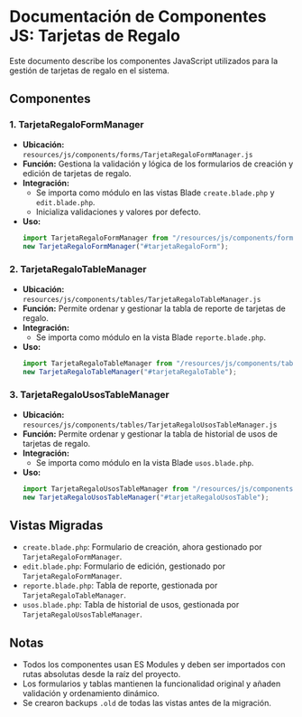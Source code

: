# Documentación de Componentes JS: Tarjetas de Regalo

Este documento describe los componentes JavaScript utilizados para la gestión de tarjetas de regalo en el sistema.

## Componentes

### 1. TarjetaRegaloFormManager

-   **Ubicación:** `resources/js/components/forms/TarjetaRegaloFormManager.js`
-   **Función:** Gestiona la validación y lógica de los formularios de creación y edición de tarjetas de regalo.
-   **Integración:**
    -   Se importa como módulo en las vistas Blade `create.blade.php` y `edit.blade.php`.
    -   Inicializa validaciones y valores por defecto.
-   **Uso:**
    ```js
    import TarjetaRegaloFormManager from "/resources/js/components/forms/TarjetaRegaloFormManager.js";
    new TarjetaRegaloFormManager("#tarjetaRegaloForm");
    ```

### 2. TarjetaRegaloTableManager

-   **Ubicación:** `resources/js/components/tables/TarjetaRegaloTableManager.js`
-   **Función:** Permite ordenar y gestionar la tabla de reporte de tarjetas de regalo.
-   **Integración:**
    -   Se importa como módulo en la vista Blade `reporte.blade.php`.
-   **Uso:**
    ```js
    import TarjetaRegaloTableManager from "/resources/js/components/tables/TarjetaRegaloTableManager.js";
    new TarjetaRegaloTableManager("#tarjetaRegaloTable");
    ```

### 3. TarjetaRegaloUsosTableManager

-   **Ubicación:** `resources/js/components/tables/TarjetaRegaloUsosTableManager.js`
-   **Función:** Permite ordenar y gestionar la tabla de historial de usos de tarjetas de regalo.
-   **Integración:**
    -   Se importa como módulo en la vista Blade `usos.blade.php`.
-   **Uso:**
    ```js
    import TarjetaRegaloUsosTableManager from "/resources/js/components/tables/TarjetaRegaloUsosTableManager.js";
    new TarjetaRegaloUsosTableManager("#tarjetaRegaloUsosTable");
    ```

## Vistas Migradas

-   `create.blade.php`: Formulario de creación, ahora gestionado por `TarjetaRegaloFormManager`.
-   `edit.blade.php`: Formulario de edición, gestionado por `TarjetaRegaloFormManager`.
-   `reporte.blade.php`: Tabla de reporte, gestionada por `TarjetaRegaloTableManager`.
-   `usos.blade.php`: Tabla de historial de usos, gestionada por `TarjetaRegaloUsosTableManager`.

## Notas

-   Todos los componentes usan ES Modules y deben ser importados con rutas absolutas desde la raíz del proyecto.
-   Los formularios y tablas mantienen la funcionalidad original y añaden validación y ordenamiento dinámico.
-   Se crearon backups `.old` de todas las vistas antes de la migración.
